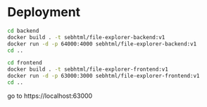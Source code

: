 # Deployment

```bash
cd backend
docker build . -t sebhtml/file-explorer-backend:v1
docker run -d -p 64000:4000 sebhtml/file-explorer-backend:v1
cd ..
```

```bash
cd frontend
docker build . -t sebhtml/file-explorer-frontend:v1
docker run -d -p 63000:3000 sebhtml/file-explorer-frontend:v1
cd ..
```

go to https://localhost:63000
